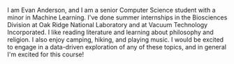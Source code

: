 I am Evan Anderson, and I am a senior Computer Science student with a minor in Machine Learning. I've done summer internships in the Biosciences Division at Oak Ridge National Laboratory and at Vacuum Technology Incorporated. I like reading literature and learning about philosophy and religion. I also enjoy camping, hiking, and playing music. I would be excited to engage in a data-driven exploration of any of these topics, and in general I'm excited for this course!
